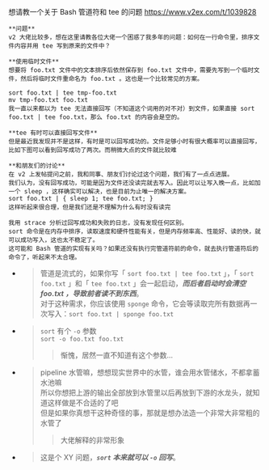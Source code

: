
想请教一个关于 Bash 管道符和 tee 的问题 https://www.v2ex.com/t/1039828
```console
**问题**
v2 大佬比较多，想在这里请教各位大佬一个困惑了我多年的问题：如何在一行命令里，排序文件内容并用 tee 写到原来的文件中？

**使用临时文件**
想要将 foo.txt 文件中的文本排序后依然保存到 foo.txt 文件中，需要先写到一个临时文件，然后将临时文件重命名为 foo.txt 。这也是一个比较常见的方案。

sort foo.txt | tee tmp-foo.txt
mv tmp-foo.txt foo.txt
我一直以来都以为 tee 无法直接回写（不知道这个词用的对不对）到文件，如果直接 sort foo.txt | tee foo.txt，那么 foo.txt 的内容会是空的。

**tee 有时可以直接回写文件**
但是最近我发现并不是这样，有时是可以回写成功的。文件足够小时有很大概率可以直接回写，比如下图可以看到回写成功了两次。而稍微大点的文件就比较难

**和朋友们的讨论**
在 v2 上发帖提问之前，我和同事、朋友们讨论过这个问题，我们有了一点点进展。
我们认为，没有回写成功，可能是因为文件还没读完就去写入。因此可以让写入晚一点，比如加一个 sleep ，这样确实可以解决，也是目前为止唯一的解决方案。
sort foo.txt | { sleep 1; tee foo.txt; }
这样听起来很合理，但是我们还是不理解为什么有时没有读完

我用 strace 分析过回写成功和失败的日志，没有发现任何区别。
sort 命令是在内存中排序，读取速度和硬件性能有关，但是内存频率高、性能好、读的快，就可以成功写入，这也太不稳定了。
这可能和 Bash 管道的实现有关吗？如果还没有执行完管道符前的命令，就去执行管道符后的命令了，听起来不太合理。
```
- > 管道是流式的，如果你写「 `sort foo.txt | tee foo.txt` 」，「 `sort foo.txt` 」和「 `tee foo.txt` 」会一起启动，***而后者启动时会清空 foo.txt ，导致前者读不到东西***。 <br> 对于这种需求，你应该使用 `sponge` 命令，它会等读取完所有数据再一次写入：`sort foo.txt | sponge foo.txt`
- > `sort` 有个 `-o` 参数 <br> `sort -o foo.txt foo.txt`
  >> 惭愧，居然一直不知道有这个参数...
- > pipeline 水管嘛，想想现实世界中的水管，谁会用水管储水，不都拿蓄水池嘛 <br> 所以你想把上游的输出全部放到水管里以后再放到下游的水龙头，就知道这样做是不合适的了吧 <br> 但是如果你真想干这种奇怪的事，那就是想办法造一个非常大非常粗的水管了
  >> 大佬解释的非常形象
- > 这是个 XY 问题，***`sort` 本来就可以 `-o` 回写***。
